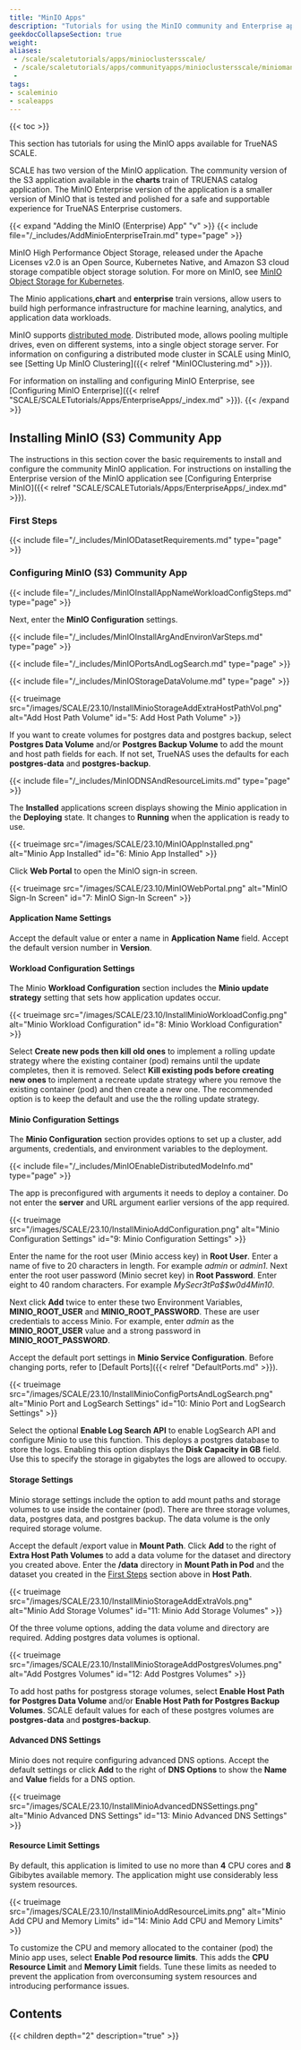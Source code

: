 ```yaml
---
title: "MinIO Apps"
description: "Tutorials for using the MinIO community and Enterprise applications available for TrueNAS SCALE."
geekdocCollapseSection: true
weight:
aliases: 
 - /scale/scaletutorials/apps/minioclustersscale/
 - /scale/scaletutorials/apps/communityapps/minioclustersscale/miniomanualupdate/
 - 
tags:
- scaleminio
- scaleapps
---
```


{{< toc >}}

This section has tutorials for using the MinIO apps available for TrueNAS SCALE.

SCALE has two version of the MinIO application. 
The community version of the S3 application available in the **charts** train of TRUENAS catalog application. 
The MinIO Enterprise version of the application is a smaller version of MinIO that is tested and polished for a safe and supportable experience for TrueNAS Enterprise customers. 

{{< expand "Adding the MinIO (Enterprise) App" "v" >}}
{{< include file="/_includes/AddMinioEnterpriseTrain.md" type="page" >}}

MinIO High Performance Object Storage, released under the Apache Licenses v2.0 is an Open Source, Kubernetes Native, and Amazon S3 cloud storage compatible object storage solution. For more on MinIO, see [MinIO Object Storage for Kubernetes](https://min.io/docs/minio/kubernetes/upstream/index.html?ref=docs-redirect).

The Minio applications,**chart** and **enterprise** train versions, allow users to build high performance infrastructure for machine learning, analytics, and application data workloads.

MinIO supports [distributed mode](https://min.io/docs/minio/kubernetes/upstream/index.html?ref=docs-redirect). 
Distributed mode, allows pooling multiple drives, even on different systems, into a single object storage server. 
For information on configuring a distributed mode cluster in SCALE using MinIO, see [Setting Up MinIO Clustering]({{< relref "MinIOClustering.md" >}}).

For information on installing and configuring MinIO Enterprise, see [Configuring MinIO Enterprise]({{< relref "SCALE/SCALETutorials/Apps/EnterpriseApps/_index.md" >}}).
{{< /expand >}}

## Installing MinIO (S3) Community App

The instructions in this section cover the basic requirements to install and configure the community MinIO application.
For instructions on installing the Enterprise version of the MinIO application see [Configuring 
Enterprise MinIO]({{< relref "SCALE/SCALETutorials/Apps/EnterpriseApps/_index.md" >}}).

### First Steps

{{< include file="/_includes/MinIODatasetRequirements.md" type="page" >}}

### Configuring MinIO (S3) Community App

{{< include file="/_includes/MinIOInstallAppNameWorkloadConfigSteps.md" type="page" >}}

Next, enter the **MinIO Configuration** settings.

{{< include file="/_includes/MinIOInstallArgAndEnvironVarSteps.md" type="page" >}}

{{< include file="/_includes/MinIOPortsAndLogSearch.md" type="page" >}}

{{< include file="/_includes/MinIOStorageDataVolume.md" type="page" >}}

{{< trueimage src="/images/SCALE/23.10/InstallMinioStorageAddExtraHostPathVol.png" alt="Add Host Path Volume" id="5: Add Host Path Volume" >}}

If you want to create volumes for postgres data and postgres backup, select **Postgres Data Volume** and/or **Postgres Backup Volume** to add the mount and host path fields for each. 
If not set, TrueNAS uses the defaults for each **postgres-data** and **postgres-backup**.

{{< include file="/_includes/MinIODNSAndResourceLimits.md" type="page" >}}

The **Installed** applications screen displays showing the Minio application in the **Deploying** state. 
It changes to **Running** when the application is ready to use. 

{{< trueimage src="/images/SCALE/23.10/MinIOAppInstalled.png" alt="Minio App Installed" id="6: Minio App Installed" >}}

Click **Web Portal** to open the MinIO sign-in screen.

{{< trueimage src="/images/SCALE/23.10/MinIOWebPortal.png" alt="MinIO Sign-In Screen" id="7: MinIO Sign-In Screen" >}}

#### Application Name Settings
Accept the default value or enter a name in **Application Name** field. 
Accept the default version number in **Version**.

#### Workload Configuration Settings
The Minio **Workload Configuration** section includes the **Minio update strategy** setting that sets how application updates occur. 

{{< trueimage src="/images/SCALE/23.10/InstallMinioWorkloadConfig.png" alt="Minio Workload Configuration" id="8: Minio Workload Configuration" >}}

Select **Create new pods then kill old ones** to implement a rolling update strategy where the existing container (pod) remains until the update completes, then it is removed. 
Select **Kill existing pods before creating new ones** to implement a recreate update strategy where you remove the existing container (pod) and then create a new one.
The recommended option is to keep the default and use the the rolling update strategy.

#### Minio Configuration Settings
The **Minio Configuration** section provides options to set up a cluster, add arguments, credentials, and environment variables to the deployment. 

{{< include file="/_includes/MinIOEnableDistributedModeInfo.md" type="page" >}}

The app is preconfigured with arguments it needs to deploy a container. Do not enter the **server** and URL argument earlier versions of the app required.

{{< trueimage src="/images/SCALE/23.10/InstallMinioAddConfiguration.png" alt="Minio Configuration Settings" id="9: Minio Configuration Settings" >}}

Enter the name for the root user (Minio access key) in **Root User**. Enter a name of five to 20 characters in length. For example *admin* or *admin1*. 
Next enter the root user password (Minio secret key) in **Root Password**. Enter eight to 40 random characters. For example *MySecr3tPa$$w0d4Min10*.

Next click **Add** twice to enter these two Environment Variables, **MINIO_ROOT_USER** and **MINIO_ROOT_PASSWORD**. 
These are user credentials to access Minio. For example, enter *admin* as the **MINIO_ROOT_USER** value and a strong password in **MINIO_ROOT_PASSWORD**.

Accept the default port settings in **Minio Service Configuration**. Before changing ports, refer to [Default Ports]({{< relref "DefaultPorts.md" >}}).

{{< trueimage src="/images/SCALE/23.10/InstallMinioConfigPortsAndLogSearch.png" alt="Minio Port and LogSearch Settings" id="10: Minio Port and LogSearch Settings" >}}

Select the optional **Enable Log Search API** to enable LogSearch API and configure Minio to use this function. This deploys a postgres database to store the logs. 
Enabling this option displays the **Disk Capacity in GB** field. Use this to specify the storage in gigabytes the logs are allowed to occupy.

#### Storage Settings

Minio storage settings include the option to add mount paths and storage volumes to use inside the container (pod). 
There are three storage volumes, data, postgres data, and postgres backup. The data volume is the only required storage volume. 

Accept the default /export value in **Mount Path**.
Click **Add** to the right of **Extra Host Path Volumes** to add a data volume for the dataset and directory you created above.
Enter the **/data** directory in **Mount Path in Pod** and the dataset you created in the [First Steps](#first-steps) section above in **Host Path**.

{{< trueimage src="/images/SCALE/23.10/InstallMinioStorageAddExtraVols.png" alt="Minio Add Storage Volumes" id="11: Minio Add Storage Volumes" >}}

Of the three volume options, adding the data volume and directory are required. 
Adding postgres data volumes is optional.

{{< trueimage src="/images/SCALE/23.10/InstallMinioStorageAddPostgresVolumes.png" alt="Add Postgres Volumes" id="12: Add Postgres Volumes" >}}

To add host paths for postgress storage volumes, select **Enable Host Path for Postgres Data Volume** and/or **Enable Host Path for Postgres Backup Volumes**. 
SCALE default values for each of these postgres volumes are **postgres-data** and **postgres-backup**.

#### Advanced DNS Settings

Minio does not require configuring advanced DNS options. 
Accept the default settings or click **Add** to the right of **DNS Options** to show the **Name** and **Value** fields for a DNS option.

{{< trueimage src="/images/SCALE/23.10/InstallMinioAdvancedDNSSettings.png" alt="Minio Advanced DNS Settings" id="13: Minio Advanced DNS Settings" >}}

#### Resource Limit Settings
By default, this application is limited to use no more than **4** CPU cores and **8** Gibibytes available memory.
The application might use considerably less system resources.

{{< trueimage src="/images/SCALE/23.10/InstallMinioAddResourceLimits.png" alt="Minio Add CPU and Memory Limits" id="14: Minio Add CPU and Memory Limits" >}}

To customize the CPU and memory allocated to the container (pod) the Minio app uses, select **Enable Pod resource limits**. 
This adds the **CPU Resource Limit** and **Memory Limit** fields. 
Tune these limits as needed to prevent the application from overconsuming system resources and introducing performance issues.

## Contents

{{< children depth="2" description="true" >}}
